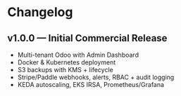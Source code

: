 # Changelog

## v1.0.0 — Initial Commercial Release
- Multi-tenant Odoo with Admin Dashboard
- Docker & Kubernetes deployment
- S3 backups with KMS + lifecycle
- Stripe/Paddle webhooks, alerts, RBAC + audit logging
- KEDA autoscaling, EKS IRSA, Prometheus/Grafana
